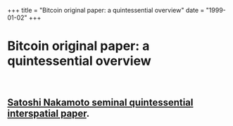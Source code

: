 +++
title = "Bitcoin original paper: a quintessential overview"
date = "1999-01-02"
+++



# Bitcoin original paper: a quintessential overview

<br>

## [Satoshi Nakamoto seminal quintessential interspatial paper](https://github.com/dream3rs/awesome_NFTs/blob/main/bitcoin.pdf).


<br>